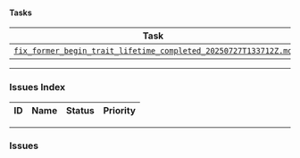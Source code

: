 #### Tasks

| Task | Status | Priority | Responsible |
|---|---|---|---|
| [`fix_former_begin_trait_lifetime_completed_20250727T133712Z.md`](./fix_former_begin_trait_lifetime_completed_20250727T133712Z.md) | Completed | High | @user |

---

### Issues Index

| ID | Name | Status | Priority |
|---|---|---|---|

---

### Issues